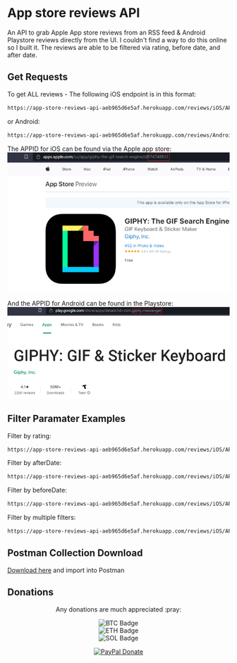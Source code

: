 # App store reviews API

An API to grab Apple App store reviews from an RSS feed & Android Playstore reviews directly from the UI. I couldn't find a way to do this online so I built it. The reviews are able to be filtered via rating, before date, and after date.

## Get Requests

To get ALL reviews - The following iOS endpoint is in this format:
```bash
https://app-store-reviews-api-aeb965d6e5af.herokuapp.com/reviews/iOS/APPID
```

or Android: 
```bash
https://app-store-reviews-api-aeb965d6e5af.herokuapp.com/reviews/Android/APPID
```

The APPID for iOS can be found via the Apple app store:
![iOS APP ID](/public/iOS-ID.png?raw=true "iOS APP ID")

And the APPID for Android can be found in the Playstore:
![Android APP ID](/public/Android-ID.png?raw=true "Android APP ID")

## Filter Paramater Examples

Filter by rating:
```bash
https://app-store-reviews-api-aeb965d6e5af.herokuapp.com/reviews/iOS/APPID?rating=1
```

Filter by afterDate:
```bash
https://app-store-reviews-api-aeb965d6e5af.herokuapp.com/reviews/iOS/APPID?afterDate=05/15/2023
```

Filter by beforeDate:
```bash
https://app-store-reviews-api-aeb965d6e5af.herokuapp.com/reviews/iOS/APPID?beforeDate=05/15/2023
```

Filter by multiple filters:
```bash
https://app-store-reviews-api-aeb965d6e5af.herokuapp.com/reviews/iOS/APPID?rating=1&beforeDate=05/15/2023
```
## Postman Collection Download

[Download here](https://github.com/Zagorouiko/Skrapr/blob/master/public/AppReviewsAPICollection.json) and import into Postman

## Donations

<div align="center">
  <p>Any donations are much appreciated :pray:</p>
  <p>
    <img src="https://img.shields.io/badge/BTC-15DDxy651B9zQhwJXgvBg2JJH4CwcT9FUd-gold" alt="BTC Badge">
    <br>
    <img src="https://img.shields.io/badge/ETH-0x2f5a2bf358f8b8e0d1e277d2d6941903319d7534-blue" alt="ETH Badge">
    <br>
    <img src="https://img.shields.io/badge/SOL-APfVsqRoJoa9MVGptV8HHb1ZsMfQZ6AyKPTHs8BLnFHT-purple" alt="SOL Badge">
  </p>
  <p>
    <a href="https://www.paypal.com/paypalme/Zagorouiko">
      <img src="https://www.paypalobjects.com/en_US/i/btn/btn_donateCC_LG.gif" alt="PayPal Donate">
    </a>
  </p>
</div>


